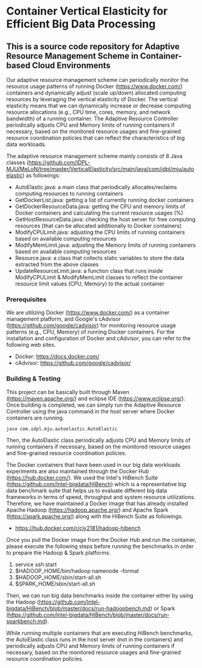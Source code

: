 # Container Vertical Elasticity for Efficient Big Data Processing

## This is a source code repository for Adaptive Resource Management Scheme in Container-based Cloud Environments
Our adaptive resource management scheme can periodically monitor the resource usage patterns of running Docker (https://www.docker.com/) containers and dynamically adjust (scale up/down) allocated computing resources by leveraging the vertical elasticity of Docker. The vertical elasticity means that we can dynamically increase or decrease computing resource allocations (e.g., CPU time, cores, memory, and network bandwidth) of a running container. The Adaptive Resource Controller periodically adjusts CPU and Memory limits of running containers if necessary, based on the monitored resource usages and fine-grained resource coordination policies that can reflect the characteristics of big data workloads. 

The adaptive resource management scheme mainly consists of 8 Java classes (https://github.com/IDPL-MJU/MeLoN/tree/master/VerticalElasticity/src/main/java/com/idpl/mju/autoelastic) as followings:
* AutoElastic.java: a main class that periodically allocates/reclaims computing resources to running containers
* GetDockerList.java: getting a list of currently running docker containers
* GetDockerResourceData.java: getting the CPU and memory limits of Docker containers and calculating the current resource usages (%)
* GetHostResourceData.java: checking the host server for free computing resources (that can be allocated additionally to Docker containers)
* ModifyCPULimit.java: adjusting the CPU limits of running containers based on available computing resources
* ModifyMemLimit.java: adjusting the Memory limits of running containers based on available computing resources
* Resource.java: a class that collects static variables to store the data extracted from the above classes
* UpdateResourceLimit.java: a function class that runs inside ModifyCPULimit & ModifyMemLimit classes to reflect the container resource limit values (CPU, Memory) to the actual container

### Prerequisites
We are utilizing Docker (https://www.docker.com/) as a container management platform, and Google's cAdvisor (https://github.com/google/cadvisor) for monitoring resource usage patterns (e.g., CPU, Memory) of running Docker containers. For the installation and configuration of Docker and cAdvisor, you can refer to the following web sites.

* Docker: https://docs.docker.com/
* cAdvisor: https://github.com/google/cadvisor/

### Building & Testing
This project can be basically built through Maven (https://maven.apache.org/) and eclipse IDE (https://www.eclipse.org/).
Once building is completed, we can simply run the Adaptive Resource Controller using the java command in the host server where Docker containers are running.

```
java com.idpl.mju.autoelastic.AutoElastic
```

Then, the AutoElastic class periodically adjusts CPU and Memory limits of running containers if necessary, based on the monitored resource usages and fine-grained resource coordination policies. 

The Docker containers that have been used in our big data workloads experiments are also maintained through the Docker Hub (https://hub.docker.com/). We used the Intel's HiBench Suite (https://github.com/Intel-bigdata/HiBench) which is a representative big data benchmark suite that helps us to evaluate different big data frameworks in terms of speed, throughput and system resource utilizations. Therefore, we have maintained a Docker image that has already installed Apache Hadoop (https://hadoop.apache.org/) and Apache Spark (https://spark.apache.org/) along with the HiBench Suite as followings.

* https://hub.docker.com/r/cjy2181/hadoop-hibench

Once you pull the Docker image from the Docker Hub and run the container, please execute the following steps before running the benchmarks in order to prepare the Hadoop & Spark platforms.

1. service ssh start
2. $HADOOP_HOME/bin/hadoop namenode -format
3. $HADOOP_HOME/sbin/start-all.sh
4. $SPARK_HOME/sbin/start-all.sh

Then, we can run big data benchmarks inside the container either by using the Hadoop (https://github.com/Intel-bigdata/HiBench/blob/master/docs/run-hadoopbench.md) or Spark (https://github.com/Intel-bigdata/HiBench/blob/master/docs/run-sparkbench.md). 

While running multiple containers that are executing HiBench benchmarks, the AutoElastic class runs in the host server (not in the containers) and periodically adjusts CPU and Memory limits of running containers if necessary, based on the monitored resource usages and fine-grained resource coordination policies. 
